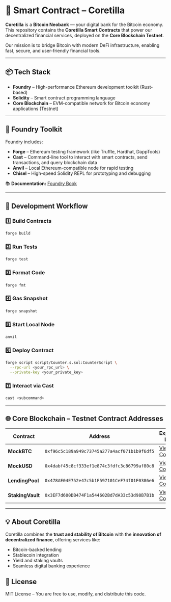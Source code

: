 # 🧠 Smart Contract – Coretilla

**Coretilla** is a **Bitcoin Neobank** — your digital bank for the Bitcoin economy.  
This repository contains the **Coretilla Smart Contracts** that power our decentralized financial services, deployed on the **Core Blockchain Testnet**.

Our mission is to bridge Bitcoin with modern DeFi infrastructure, enabling fast, secure, and user-friendly financial tools.

---

## 📦 Tech Stack
- **Foundry** – High-performance Ethereum development toolkit (Rust-based)  
- **Solidity** – Smart contract programming language  
- **Core Blockchain** – EVM-compatible network for Bitcoin economy applications (Testnet)  

---

## 🔧 Foundry Toolkit

Foundry includes:

- **Forge** – Ethereum testing framework (like Truffle, Hardhat, DappTools)  
- **Cast** – Command-line tool to interact with smart contracts, send transactions, and query blockchain data  
- **Anvil** – Local Ethereum-compatible node for rapid testing  
- **Chisel** – High-speed Solidity REPL for prototyping and debugging  

📚 **Documentation:** [Foundry Book](https://book.getfoundry.sh/)

---

## 🚀 Development Workflow

### 1️⃣ Build Contracts
```bash
forge build
```

### 2️⃣ Run Tests
```bash
forge test
```

### 3️⃣ Format Code
```bash
forge fmt
```

### 4️⃣ Gas Snapshot
```bash
forge snapshot
```

### 5️⃣ Start Local Node
```bash
anvil
```

### 6️⃣ Deploy Contract
```bash
forge script script/Counter.s.sol:CounterScript \
  --rpc-url <your_rpc_url> \
  --private-key <your_private_key>
```

### 7️⃣ Interact via Cast
```bash
cast <subcommand>
```

---

## 🌐 Core Blockchain – Testnet Contract Addresses

| Contract        | Address                                                                 | Explorer Link |
|-----------------|-------------------------------------------------------------------------|---------------|
| **MockBTC**     | `0xf96c5c189a949c73745a277a4acf071b1b9f6df5` | [View Code](https://scan.test2.btcs.network/address/0xf96c5c189a949c73745a277a4acf071b1b9f6df5#code) |
| **MockUSD**     | `0x4dabf45c8cf333ef1e874c3fdfc3c86799af80c8` | [View Code](https://scan.test2.btcs.network/address/0x4dabf45c8cf333ef1e874c3fdfc3c86799af80c8#code) |
| **LendingPool** | `0x478AE04E752e47c5b1F597101CeF74f01F0386e6` | [View Code](https://scan.test2.btcs.network/address/0x478AE04E752e47c5b1F597101CeF74f01F0386e6#code) |
| **StakingVault**| `0x3EF7d600DB474F1a544602Bd7dA33c53d98B7B1b` | [View Code](https://scan.test2.btcs.network/address/0x3EF7d600DB474F1a544602Bd7dA33c53d98B7B1b#code) |

---

## 💡 About Coretilla
Coretilla combines the **trust and stability of Bitcoin** with the **innovation of decentralized finance**, offering services like:
- Bitcoin-backed lending
- Stablecoin integration
- Yield and staking vaults
- Seamless digital banking experience

## 📜 License
MIT License – You are free to use, modify, and distribute this code.
